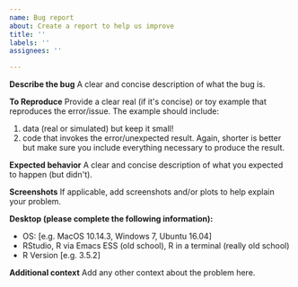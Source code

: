 ```yaml
---
name: Bug report
about: Create a report to help us improve
title: ''
labels: ''
assignees: ''

---
```


**Describe the bug**
A clear and concise description of what the bug is. 

**To Reproduce**
Provide a clear real (if it's concise) or toy example that reproduces the error/issue. The example should include:
1. data (real or simulated) but keep it small!
2. code that invokes the error/unexpected result. Again, shorter is better but make sure you include everything necessary to produce the result.

**Expected behavior**
A clear and concise description of what you expected to happen (but didn't).

**Screenshots**
If applicable, add screenshots and/or plots to help explain your problem.

**Desktop (please complete the following information):**
 - OS: [e.g. MacOS 10.14.3, Windows 7, Ubuntu 16.04]
 - RStudio, R via Emacs ESS (old school), R in a terminal (really old school)
 - R Version [e.g. 3.5.2]

**Additional context**
Add any other context about the problem here.
